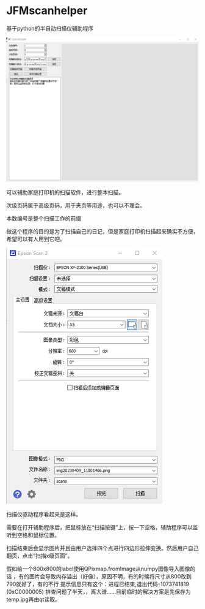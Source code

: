 # JFMscanhelper
基于python的半自动扫描仪辅助程序

![image-20230409111705336](README/image-20230409111705336.png)

可以辅助家庭打印机的扫描软件，进行整本扫描。

次级页码属于高级页码，用于夹页等用途，也可以不理会。

本数编号是整个扫描工作的前缀

做这个程序的目的是为了扫描自己的日记，但是家庭打印机扫描起来确实不方便，希望可以有人用到它吧。

![image-20230409111914608](README/image-20230409111914608.png)

扫描仪驱动程序看起来是这样。

需要在打开辅助程序后，把鼠标放在“扫描按键”上，按一下空格，辅助程序可以监听到空格和鼠标位置。

扫描结束后会显示图片并且由用户选择四个点进行四边形拉伸变换。然后用户自己翻页，点击“扫描x级页面”。

假如给一个800x800的label使用QPixmap.fromImage从numpy图像导入图像的话 ，有的图片会导致内存溢出（好像），原因不明，有的时候将尺寸从800改到790就好了，有的不行
提示信息只有这个：进程已结束,退出代码-1073741819 (0xC0000005) 
排查问题了半天，，离大谱……目前临时的解决方案是先保存为temp.jpg再由qt读取。
